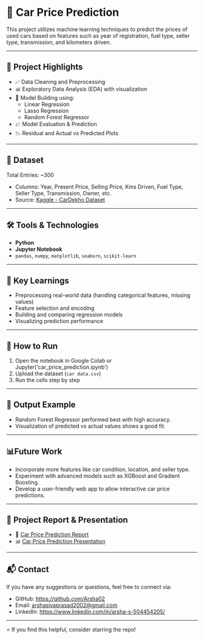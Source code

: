 # 🚗 Car Price Prediction

This project utilizes machine learning techniques to predict the prices of used cars based on features such as year of registration, fuel type, seller type, transmission, and kilometers driven.


---

## 📌 Project Highlights

- ✅ Data Cleaning and Preprocessing  
- 📊 Exploratory Data Analysis (EDA) with visualization  
- 🤖 Model Building using:
  - Linear Regression
  - Lasso Regression
  - Random Forest Regressor
- 📈 Model Evaluation & Prediction
- 📉 Residual and Actual vs Predicted Plots

---

## 📁 Dataset

Total Entries: ~300  
- Columns: Year, Present Price, Selling Price, Kms Driven, Fuel Type, Seller Type, Transmission, Owner, etc.  
- Source: [Kaggle - CarDekho Dataset](https://www.kaggle.com/datasets/nehalbirla/vehicle-dataset-from-cardekho?select=car+data.csv)

---

## 🛠️ Tools & Technologies

- **Python**
- **Jupyter Notebook**
- `pandas`, `numpy`, `matplotlib`, `seaborn`, `scikit-learn`

---

## 🧠 Key Learnings

- Preprocessing real-world data (handling categorical features, missing values)
- Feature selection and encoding
- Building and comparing regression models
- Visualizing prediction performance

---

## 📝 How to Run

1. Open the notebook in Google Colab or Jupyter('car_price_prediction.ipynb')
2. Upload the dataset (`car data.csv`)
3. Run the cells step by step

---

## 📌 Output Example

- Random Forest Regressor performed best with high accuracy.
- Visualization of predicted vs actual values shows a good fit.

---

## 📊Future Work
- Incorporate more features like car condition, location, and seller type.
- Experiment with advanced models such as XGBoost and Gradient Boosting.
- Develop a user-friendly web app to allow interactive car price predictions.

---

## 📄 Project Report & Presentation

- 📘 [Car Price Prediction Report](./Car_Price_Prediction_Report_Arsha.pdf)  
- 📊 [Car Price Prediction Presentation](./Car_Price_Prediction_Presentation_Arsha.pdf)

---

## 📬 Contact

If you have any suggestions or questions, feel free to connect via:
- GitHub: https://github.com/Arsha02
- Email: arshasivaprasad2002@gmail.com
- LinkedIn: https://www.linkedin.com/in/arsha-s-504454205/

---

⭐ If you find this helpful, consider starring the repo!

